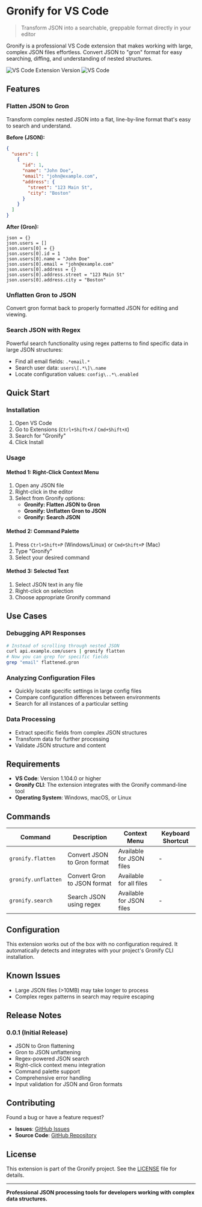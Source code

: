 # Gronify for VS Code

> Transform JSON into a searchable, greppable format directly in your editor

Gronify is a professional VS Code extension that makes working with large, complex JSON files effortless. Convert JSON to "gron" format for easy searching, diffing, and understanding of nested structures.

![VS Code Extension Version](https://img.shields.io/badge/version-0.0.1-blue)
![VS Code](https://img.shields.io/badge/VS%20Code-1.104.0+-brightgreen)

## Features

### Flatten JSON to Gron
Transform complex nested JSON into a flat, line-by-line format that's easy to search and understand.

**Before (JSON):**
```json
{
  "users": [
    {
      "id": 1,
      "name": "John Doe",
      "email": "john@example.com",
      "address": {
        "street": "123 Main St",
        "city": "Boston"
      }
    }
  ]
}
```

**After (Gron):**
```
json = {}
json.users = []
json.users[0] = {}
json.users[0].id = 1
json.users[0].name = "John Doe"
json.users[0].email = "john@example.com"
json.users[0].address = {}
json.users[0].address.street = "123 Main St"
json.users[0].address.city = "Boston"
```

### Unflatten Gron to JSON
Convert gron format back to properly formatted JSON for editing and viewing.

### Search JSON with Regex
Powerful search functionality using regex patterns to find specific data in large JSON structures:
- Find all email fields: `.*email.*`
- Search user data: `users\[.*\]\.name`
- Locate configuration values: `config\..*\.enabled`

## Quick Start

### Installation
1. Open VS Code
2. Go to Extensions (`Ctrl+Shift+X` / `Cmd+Shift+X`)
3. Search for "Gronify"
4. Click Install

### Usage

#### Method 1: Right-Click Context Menu
1. Open any JSON file
2. Right-click in the editor
3. Select from Gronify options:
   - **Gronify: Flatten JSON to Gron**
   - **Gronify: Unflatten Gron to JSON**
   - **Gronify: Search JSON**

#### Method 2: Command Palette
1. Press `Ctrl+Shift+P` (Windows/Linux) or `Cmd+Shift+P` (Mac)
2. Type "Gronify"
3. Select your desired command

#### Method 3: Selected Text
1. Select JSON text in any file
2. Right-click on selection
3. Choose appropriate Gronify command

## Use Cases

### Debugging API Responses
```bash
# Instead of scrolling through nested JSON
curl api.example.com/users | gronify flatten
# Now you can grep for specific fields
grep "email" flattened.gron
```

### Analyzing Configuration Files
- Quickly locate specific settings in large config files
- Compare configuration differences between environments
- Search for all instances of a particular setting

### Data Processing
- Extract specific fields from complex JSON structures
- Transform data for further processing
- Validate JSON structure and content

## Requirements

- **VS Code**: Version 1.104.0 or higher
- **Gronify CLI**: The extension integrates with the Gronify command-line tool
- **Operating System**: Windows, macOS, or Linux

## Commands

| Command | Description | Context Menu | Keyboard Shortcut |
|---------|-------------|--------------|-------------------|
| `gronify.flatten` | Convert JSON to Gron format | Available for JSON files | - |
| `gronify.unflatten` | Convert Gron to JSON format | Available for all files | - |
| `gronify.search` | Search JSON using regex | Available for JSON files | - |

## Configuration

This extension works out of the box with no configuration required. It automatically detects and integrates with your project's Gronify CLI installation.

## Known Issues

- Large JSON files (>10MB) may take longer to process
- Complex regex patterns in search may require escaping

## Release Notes

### 0.0.1 (Initial Release)
- JSON to Gron flattening
- Gron to JSON unflattening  
- Regex-powered JSON search
- Right-click context menu integration
- Command palette support
- Comprehensive error handling
- Input validation for JSON and Gron formats

## Contributing

Found a bug or have a feature request? 

- **Issues**: [GitHub Issues](https://github.com/1solomonwakhungu/gronify/issues)
- **Source Code**: [GitHub Repository](https://github.com/1solomonwakhungu/gronify)

## License

This extension is part of the Gronify project. See the [LICENSE](https://github.com/1solomonwakhungu/gronify/blob/main/LICENSE) file for details.

---

**Professional JSON processing tools for developers working with complex data structures.**